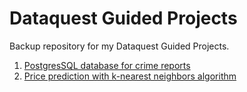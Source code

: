 # Dataquest Guided Projects
 Backup repository for my Dataquest Guided Projects.
 
 1. [PostgresSQL database for crime reports](https://nbviewer.jupyter.org/github/h7r/Dataquest-Guided-Projects/blob/b6b7258b23216b243e7f8c0a37fd052e026ea1fd/postgres_gp.ipynb)
 2. [Price prediction with k-nearest neighbors algorithm](https://nbviewer.jupyter.org/github/h7r/Dataquest-Guided-Projects/blob/31c07525a84af11e7bd7fbd89485fbf2496a44ad/knn_predicting_car_prices_gp.ipynb)

